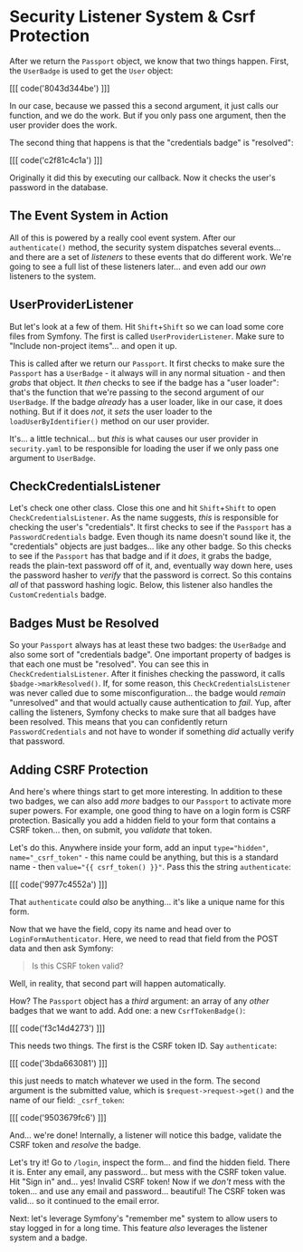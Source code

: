 # Security Listener System & Csrf Protection

After we return the `Passport` object, we know that two things happen. First, the
`UserBadge` is used to get the `User` object:

[[[ code('8043d344be') ]]]

In our case, because we passed this  a second argument, it just calls our function,
and we do the work. But if you only pass one argument, then the user provider does
the work.

The second thing that happens is that the "credentials badge" is "resolved":

[[[ code('c2f81c4c1a') ]]]

Originally it did this by executing our callback. Now it checks the user's password
in the database.

## The Event System in Action

All of this is powered by a really cool event system. After our `authenticate()`
method, the security system dispatches several events... and there are a set of
*listeners* to these events that do different work. We're going to see a full list of
these listeners later... and even add our *own* listeners to the system.

## UserProviderListener

But let's look at a few of them. Hit `Shift`+`Shift` so we can load some core files
from Symfony. The first is called `UserProviderListener`. Make sure to "Include
non-project items"... and open it up.

This is called after we return our `Passport`. It first checks to make sure the
`Passport` has a `UserBadge` - it always will in any normal situation - and then
*grabs* that object. It *then* checks to see if the badge has a "user loader":
that's the function that we're passing to the second argument of our `UserBadge`.
If the badge *already* has a user loader, like in our case, it does nothing. But
if it does *not*, it *sets* the user loader to the `loadUserByIdentifier()` method
on our user provider.

It's... a little technical... but *this* is what causes our user provider in
`security.yaml` to be responsible for loading the user if we only pass one argument
to `UserBadge`.

## CheckCredentialsListener

Let's check one other class. Close this one and hit `Shift`+`Shift` to open
`CheckCredentialsListener`. As the name suggests, *this* is responsible for checking
the user's "credentials". It first checks to see if the `Passport` has a
`PasswordCredentials` badge. Even though its name doesn't sound like it, the
"credentials" objects are just badges... like any other badge. So this checks to
see if the `Passport` has that badge and if it *does*, it grabs the badge, reads
the plain-text password off of it, and, eventually way down here, uses the password
hasher to *verify* that the password is correct. So this contains *all* of that
password hashing logic. Below, this listener also handles the `CustomCredentials`
badge.

## Badges Must be Resolved

So your `Passport` always has at least these two badges: the `UserBadge` and also
some sort of "credentials badge". One important property of badges is that each one
must be "resolved". You can see this in `CheckCredentialsListener`. After it finishes
checking the password, it calls `$badge->markResolved()`. If, for some reason,
this `CheckCredentialsListener` was never called due to some misconfiguration...
the badge would *remain* "unresolved" and that would actually cause authentication
to *fail*. Yup, after calling the listeners, Symfony checks to make sure that all
badges have been resolved. This means that you can confidently return
`PasswordCredentials` and not have to wonder if something *did* actually verify
that password.

## Adding CSRF Protection

And here's where things start to get more interesting. In addition to these
two badges, we can also add *more* badges to our `Passport` to activate more super
powers. For example, one good thing to have on a login form is CSRF protection.
Basically you add a hidden field to your form that contains a CSRF token... then,
on submit, you *validate* that token.

Let's do this. Anywhere inside your form, add an input `type="hidden"`,
`name="_csrf_token"` - this name could be anything, but this is a standard name -
then `value="{{ csrf_token() }}"`. Pass this the string `authenticate`:

[[[ code('9977c4552a') ]]]

That `authenticate` could *also* be anything... it's like a unique name for this form.

Now that we have the field, copy its name and head over to `LoginFormAuthenticator`.
Here, we need to read that field from the POST data and then ask Symfony:

> Is this CSRF token valid?

Well, in reality, that second part will happen automatically.

How? The `Passport` object has a *third* argument: an array of any *other* badges
that we want to add. Add one: a new `CsrfTokenBadge()`:

[[[ code('f3c14d4273') ]]]

This needs two things. The first is the CSRF token ID. Say `authenticate`:

[[[ code('3bda663081') ]]]

this just needs to match whatever we used in the form. The second argument is
the submitted value, which is `$request->request->get()` and the name of our
field: `_csrf_token`:

[[[ code('9503679fc6') ]]]

And... we're done! Internally, a listener will notice this badge, validate the
CSRF token and *resolve* the badge.

Let's try it! Go to `/login`, inspect the form... and find the hidden field. There
it is. Enter any email, any password... but mess with the CSRF token value. Hit
"Sign in" and... yes! Invalid CSRF token! Now if we *don't* mess with the token...
and use any email and password... beautiful! The CSRF token was valid... so it
continued to the email error.

Next: let's leverage Symfony's "remember me" system to allow users to stay logged
in for a long time. This feature *also* leverages the listener system and a badge.
